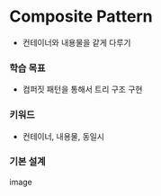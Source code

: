 # Composite Pattern
- 컨테이너와 내용물을 같게 다루기

### 학습 목표
- 컴퍼짓 패턴을 통해서 트리 구조 구현

### 키워드
- 컨테이너, 내용물, 동일시

### 기본 설계
image